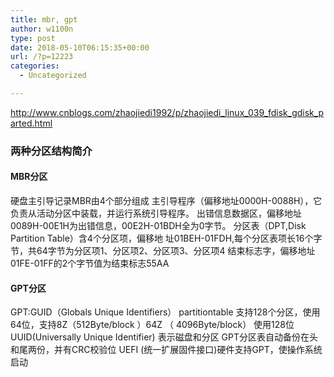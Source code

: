 ```yaml
---
title: mbr, gpt
author: w1100n
type: post
date: 2018-05-10T06:15:35+00:00
url: /?p=12223
categories:
  - Uncategorized

---
```

http://www.cnblogs.com/zhaojiedi1992/p/zhaojiedi_linux_039_fdisk_gdisk_parted.html

### 两种分区结构简介
  
#### MBR分区
硬盘主引导记录MBR由4个部分组成
主引导程序（偏移地址0000H-0088H），它负责从活动分区中装载，并运行系统引导程序。
出错信息数据区，偏移地址0089H-00E1H为出错信息，00E2H-01BDH全为0字节。
分区表（DPT,Disk Partition Table）含4个分区项，偏移地
址01BEH-01FDH,每个分区表项长16个字节，共64字节为分区项1、分区项2、分区项3、分区项4
结束标志字，偏移地址01FE-01FF的2个字节值为结束标志55AA  

#### GPT分区
GPT:GUID（Globals Unique Identifiers） partitiontable 支持128个分区，使用64位，支持8Z（512Byte/block ）64Z （ 4096Byte/block）
使用128位UUID(Universally Unique Identifier) 表示磁盘和分区 GPT分区表自动备份在头和尾两份，并有CRC校验位
UEFI (统一扩展固件接口)硬件支持GPT，使操作系统启动
